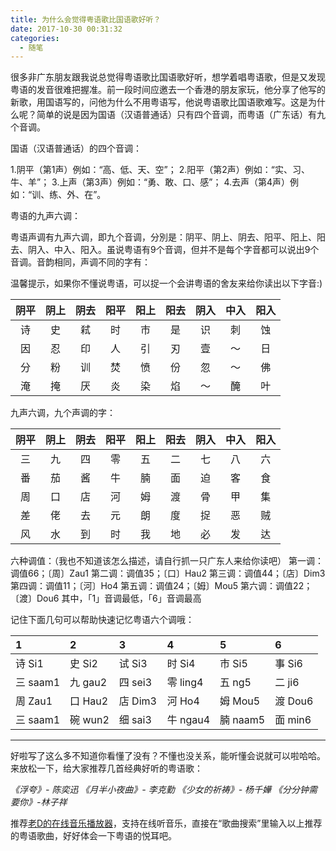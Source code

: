 ```yaml
---
title: 为什么会觉得粤语歌比国语歌好听？
date: 2017-10-30 00:31:32
categories:
  - 随笔
---
```

很多非广东朋友跟我说总觉得粤语歌比国语歌好听，想学着唱粤语歌，但是又发现粤语的发音很难把握准。前一段时间应邀去一个香港的朋友家玩，他分享了他写的新歌，用国语写的，问他为什么不用粤语写，他说粤语歌比国语歌难写。这是为什么呢？简单的说是因为国语（汉语普通话）只有四个音调，而粤语（广东话）有九个音调。<!--more-->

国语（汉语普通话）的四个音调：

1.阴平（第1声）例如：“高、低、天、空”；
2.阳平（第2声）例如：“实、习、牛、羊”；
3.上声（第3声）例如：“勇、敢、口、感”；
4.去声（第4声）例如：“训、练、外、在”。

粤语的九声六调：

粤语声调有九声六调，即九个音调，分別是：阴平、阴上、阴去、阳平、阳上、阳去、阴入、中入、阳入。虽说粤语有9个音调，但并不是每个字音都可以说出9个音调。音韵相同，声调不同的字有：

温馨提示，如果你不懂说粤语，可以捉一个会讲粤语的舍友来给你读出以下字音:)


|阴平|阴上|阴去|阳平|阳上|阳去|阴入|中入|阳入|
|:--:|:--:|:--:|:--:|:--:|:--:|:--:|:--:|:--:|
|诗　|史　|弒  |时  |市　|是　|识　|刺　|蚀  |
|因　|忍　|印  |人  |引　|刃　|壹　|～　|日  |
|分　|粉　|训  |焚  |愤　|份　|忽　|～　|佛  |
|淹　|掩　|厌  |炎  |染　|焰　|～　|醃　|叶  |

九声六调，九个声调的字：

|阴平|阴上|阴去|阳平|阳上|阳去|阴入|中入|阳入|
|:--:|:--:|:--:|:--:|:--:|:--:|:--:|:--:|:--:|
|三　|九　|四　|零　|五　|二　|七　|八　|六  |
|番　|茄　|酱　|牛　|腩　|面　|迫　|客　|食  |
|周　|口　|店　|河　|姆　|渡　|骨　|甲　|集  |
|差　|佬　|去　|元　|朗　|度　|捉　|恶　|贼  |
|风　|水　|到　|时　|我　|地　|必　|发　|达  |
                                        
六种调值：（我也不知道该怎么描述，请自行抓一只广东人来给你读吧）
第一调：调值66；〔周〕Zau1
第二调：调值35；〔口〕Hau2
第三调：调值44；〔店〕Dim3
第四调：调值11；〔河〕Ho4
第五调：调值24；〔姆〕Mou5
第六调：调值22；〔渡〕Dou6
其中，「1」音调最低，「6」音调最高

记住下面几句可以帮助快速记忆粤语六个调哦：

1       |2      |3       |4       |5       |6
:-------|:------|:-------|:-------|:-------|:------
诗 Si1　|史 Si2 |试 Si3　|时 Si4　|市 Si5　|事 Si6
三 saam1|九 gau2|四 sei3 |零 ling4|五 ng5　|二 ji6
周 Zau1 |口 Hau2|店 Dim3 |河 Ho4　|姆 Mou5 |渡 Dou6
三 saam1|碗 wun2|细 sai3 |牛 ngau4|腩 naam5|面 min6

---

好啦写了这么多不知道你看懂了没有？不懂也没关系，能听懂会说就可以啦哈哈。来放松一下，给大家推荐几首经典好听的粤语歌：

*《浮夸》- 陈奕迅*
*《月半小夜曲》- 李克勤*
*《少女的祈祷》- 杨千嬅*
*《分分钟需要你》-林子祥*

推荐[老D的在线音乐播放器](http://music.laod.cn/)，支持在线听音乐，直接在“歌曲搜索”里输入以上推荐的粤语歌曲，好好体会一下粤语的悦耳吧。